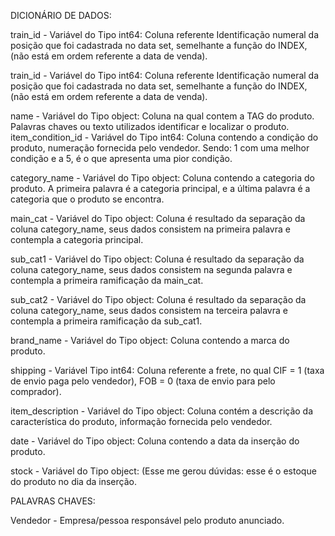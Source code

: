 DICIONÁRIO DE DADOS: 

train_id - Variável do Tipo int64: Coluna referente Identificação numeral da posição que foi cadastrada no data set, semelhante a função do INDEX, (não está em ordem referente a data de venda).

train_id - Variável do Tipo int64: Coluna referente Identificação numeral da posição que foi cadastrada no data set, semelhante a função do INDEX, (não está em ordem referente a data de venda).

name - Variável do Tipo object: Coluna na qual contem a TAG do produto. Palavras chaves ou texto utilizados identificar e localizar o produto.
item_condition_id - Variável do Tipo int64: Coluna contendo a condição do produto, numeração fornecida pelo vendedor. Sendo: 1 com uma melhor condição e a 5, é o que apresenta uma pior condição.

category_name - Variável do Tipo object: Coluna contendo a categoria do produto. A primeira palavra é a categoria principal, e a última palavra é a categoria que o produto se encontra.

main_cat - Variável do Tipo object: Coluna é resultado da separação da coluna category_name, seus dados consistem na primeira palavra e contempla a categoria principal.

sub_cat1 - Variável do Tipo object: Coluna é resultado da separação da coluna category_name, seus dados consistem na segunda palavra e contempla a primeira ramificação da main_cat.

sub_cat2 - Variável do Tipo object: Coluna é resultado da separação da coluna category_name, seus dados consistem na terceira palavra e contempla a primeira ramificação da sub_cat1.

brand_name - Variável do Tipo object: Coluna contendo a marca do produto.

shipping - Variável Tipo int64: Coluna referente a frete, no qual CIF = 1 (taxa de envio paga pelo vendedor), FOB = 0 (taxa de envio para pelo comprador).

item_description - Variável do Tipo object: Coluna contém a descrição da característica do produto, informação fornecida pelo vendedor. 

date - Variável do Tipo object: Coluna contendo a data da inserção do produto.

stock - Variável do Tipo object: (Esse me gerou dúvidas:  esse é o estoque do produto no dia da inserção.

PALAVRAS CHAVES:

Vendedor - Empresa/pessoa responsável pelo produto anunciado.
